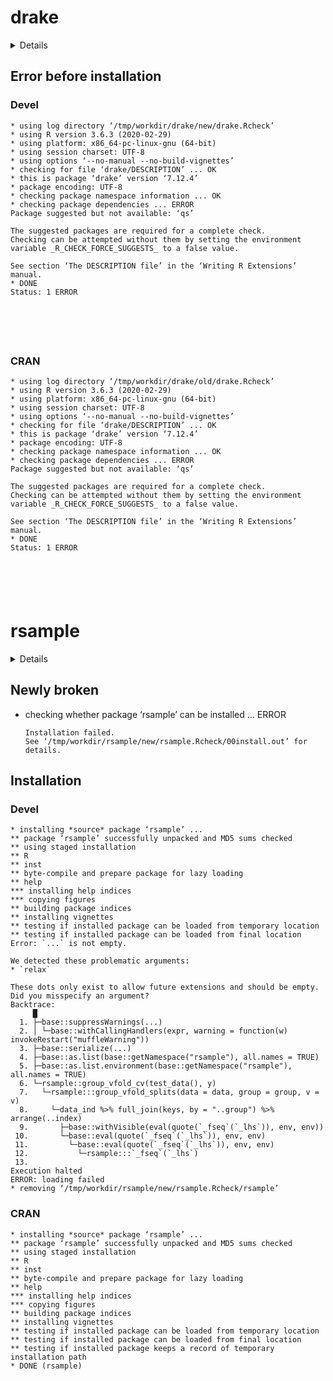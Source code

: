 # drake

<details>

* Version: 7.12.4
* Source code: https://github.com/cran/drake
* URL: https://github.com/ropensci/drake, https://docs.ropensci.org/drake, https://books.ropensci.org/drake/
* BugReports: https://github.com/ropensci/drake/issues
* Date/Publication: 2020-06-29 17:20:03 UTC
* Number of recursive dependencies: 141

Run `cloud_details(, "drake")` for more info

</details>

## Error before installation

### Devel

```
* using log directory ‘/tmp/workdir/drake/new/drake.Rcheck’
* using R version 3.6.3 (2020-02-29)
* using platform: x86_64-pc-linux-gnu (64-bit)
* using session charset: UTF-8
* using options ‘--no-manual --no-build-vignettes’
* checking for file ‘drake/DESCRIPTION’ ... OK
* this is package ‘drake’ version ‘7.12.4’
* package encoding: UTF-8
* checking package namespace information ... OK
* checking package dependencies ... ERROR
Package suggested but not available: ‘qs’

The suggested packages are required for a complete check.
Checking can be attempted without them by setting the environment
variable _R_CHECK_FORCE_SUGGESTS_ to a false value.

See section ‘The DESCRIPTION file’ in the ‘Writing R Extensions’
manual.
* DONE
Status: 1 ERROR






```
### CRAN

```
* using log directory ‘/tmp/workdir/drake/old/drake.Rcheck’
* using R version 3.6.3 (2020-02-29)
* using platform: x86_64-pc-linux-gnu (64-bit)
* using session charset: UTF-8
* using options ‘--no-manual --no-build-vignettes’
* checking for file ‘drake/DESCRIPTION’ ... OK
* this is package ‘drake’ version ‘7.12.4’
* package encoding: UTF-8
* checking package namespace information ... OK
* checking package dependencies ... ERROR
Package suggested but not available: ‘qs’

The suggested packages are required for a complete check.
Checking can be attempted without them by setting the environment
variable _R_CHECK_FORCE_SUGGESTS_ to a false value.

See section ‘The DESCRIPTION file’ in the ‘Writing R Extensions’
manual.
* DONE
Status: 1 ERROR






```
# rsample

<details>

* Version: 0.0.7
* Source code: https://github.com/cran/rsample
* URL: https://rsample.tidymodels.org, https://github.com/tidymodels/rsample
* BugReports: https://github.com/tidymodels/rsample/issues
* Date/Publication: 2020-06-04 07:40:03 UTC
* Number of recursive dependencies: 95

Run `cloud_details(, "rsample")` for more info

</details>

## Newly broken

*   checking whether package ‘rsample’ can be installed ... ERROR
    ```
    Installation failed.
    See ‘/tmp/workdir/rsample/new/rsample.Rcheck/00install.out’ for details.
    ```

## Installation

### Devel

```
* installing *source* package ‘rsample’ ...
** package ‘rsample’ successfully unpacked and MD5 sums checked
** using staged installation
** R
** inst
** byte-compile and prepare package for lazy loading
** help
*** installing help indices
*** copying figures
** building package indices
** installing vignettes
** testing if installed package can be loaded from temporary location
** testing if installed package can be loaded from final location
Error: `...` is not empty.

We detected these problematic arguments:
* `relax`

These dots only exist to allow future extensions and should be empty.
Did you misspecify an argument?
Backtrace:
     █
  1. ├─base::suppressWarnings(...)
  2. │ └─base::withCallingHandlers(expr, warning = function(w) invokeRestart("muffleWarning"))
  3. ├─base::serialize(...)
  4. ├─base::as.list(base::getNamespace("rsample"), all.names = TRUE)
  5. ├─base::as.list.environment(base::getNamespace("rsample"), all.names = TRUE)
  6. └─rsample::group_vfold_cv(test_data(), y)
  7.   └─rsample:::group_vfold_splits(data = data, group = group, v = v)
  8.     └─data_ind %>% full_join(keys, by = "..group") %>% arrange(..index)
  9.       ├─base::withVisible(eval(quote(`_fseq`(`_lhs`)), env, env))
 10.       └─base::eval(quote(`_fseq`(`_lhs`)), env, env)
 11.         └─base::eval(quote(`_fseq`(`_lhs`)), env, env)
 12.           └─rsample:::`_fseq`(`_lhs`)
 13.    
Execution halted
ERROR: loading failed
* removing ‘/tmp/workdir/rsample/new/rsample.Rcheck/rsample’

```
### CRAN

```
* installing *source* package ‘rsample’ ...
** package ‘rsample’ successfully unpacked and MD5 sums checked
** using staged installation
** R
** inst
** byte-compile and prepare package for lazy loading
** help
*** installing help indices
*** copying figures
** building package indices
** installing vignettes
** testing if installed package can be loaded from temporary location
** testing if installed package can be loaded from final location
** testing if installed package keeps a record of temporary installation path
* DONE (rsample)

```
